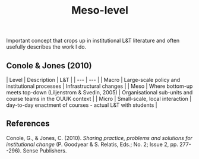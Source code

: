 ﻿---
backlinks:
- title: Design
  url: /memex/sense/Design/design.html
title: 'Meso-level '
---
Important concept that crops up in institutional L&T literature and often usefully describes the work I do.

## Conole & Jones (2010)

| Level | Description | L&T |
| --- | --- |
| Macro | Large-scale policy and institutional processes | Infrastructural changes |
| Meso |  Where bottom-up meets top-down (Liljenstrom & Svedin, 2005)  | Organisational sub-units and course teams in the OUUK context |
| Micro |  Small-scale, local interaction  | day-to-day enactment of courses - actual L&T with students |

## References 

Conole, G., & Jones, C. (2010). *Sharing practice, problems and solutions for institutional change* (P. Goodyear & S. Relatis, Eds.; No. 2; Issue 2, pp. 277--296). Sense Publishers.